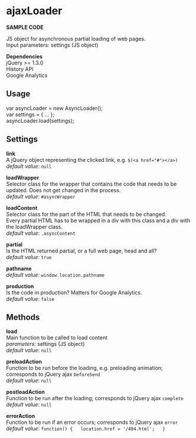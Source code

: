 # ajaxLoader

<b>SAMPLE CODE</b>

JS object for asynchronous partial loading of web pages.  
Input parameters: settings (JS object)  

<b>Dependencies</b>  
jQuery >= 1.3.0  
History API  
Google Analytics  

Usage  
-------------------------
var asyncLoader = new AsyncLoader();  
var settings = { ... };    
asyncLoader.load(settings);  

Settings  
-------------------------
<b>link</b>  
A jQuery object representing the clicked link, e.g. ``$(<a href="#"></a>)``  
*default value*: ``null``

<b>loadWrapper</b>  
Selector class for the wrapper that contains the code that needs to be updated. Does not get changed in the process.   
*default value*: ``#asyncWrapper``   

<b>loadContent</b>  
Selector class for the part of the HTML that needs to be changed.  
Every partial HTML has to be wrapped in a div with this class and a div with the loadWrapper class.  
*default value*: ``.asyncContent``

<b>partial</b>  
Is the HTML returned partial, or a full web page, head and all?  
*default value*: ``true``  

<b>pathname</b>  
*default value*: ``window.location.pathname``  

<b>production</b>  
Is the code in production? Matters for Google Analytics.  
*default value*: ``false``  

Methods
-------------------------
<b>load</b>  
Main function to be called to load content  
*parameters*: settings (JS object)  
*default value*: ``null``  

<b>preloadAction</b>  
Function to be run before the loading, e.g. preloading animation; corresponds to jQuery ajax `beforeSend`  
*default value*: ``null``  

<b>postloadAction</b>  
Function to be run after the loading; corresponds to jQuery ajax `complete`  
*default value*: ``null``  

<b>errorAction</b>  
Function to be run if an error occurs; corresponds to jQuery ajax `error`  
*default value*: 
``function() {  
   location.href = '/404.html';  
 }``
